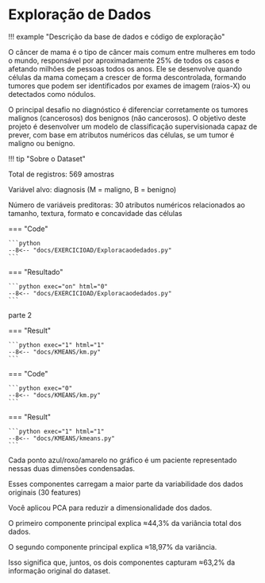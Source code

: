# Exploração de Dados

!!! example "Descrição da base de dados e código de exploração"

O câncer de mama é o tipo de câncer mais comum entre mulheres em todo o mundo, responsável por aproximadamente 25% de todos os casos e afetando milhões de pessoas todos os anos. Ele se desenvolve quando células da mama começam a crescer de forma descontrolada, formando tumores que podem ser identificados por exames de imagem (raios-X) ou detectados como nódulos.

O principal desafio no diagnóstico é diferenciar corretamente os tumores malignos (cancerosos) dos benignos (não cancerosos). O objetivo deste projeto é desenvolver um modelo de classificação supervisionada capaz de prever, com base em atributos numéricos das células, se um tumor é maligno ou benigno.

!!! tip "Sobre o Dataset"

Total de registros: 569 amostras

Variável alvo: diagnosis (M = maligno, B = benigno)

Número de variáveis preditoras: 30 atributos numéricos relacionados ao tamanho, textura, formato e concavidade das células


=== "Code"

    ```python
    --8<-- "docs/EXERCICIOAD/Exploracaodedados.py"
    ``` 
=== "Resultado"

    ```python exec="on" html="0"
    --8<-- "docs/EXERCICIOAD/Exploracaodedados.py"
    ```






parte 2



=== "Result"

    ```python exec="1" html="1"
    --8<-- "docs/KMEANS/km.py"
    ```

=== "Code"

    ```python exec="0"
    --8<-- "docs/KMEANS/km.py"
    ```

=== "Result"

    ```python exec="1" html="1"
    --8<-- "docs/KMEANS/kmeans.py"
    ```

Cada ponto azul/roxo/amarelo no gráfico é um paciente representado nessas duas dimensões condensadas.

Esses componentes carregam a maior parte da variabilidade dos dados originais (30 features)

Você aplicou PCA para reduzir a dimensionalidade dos dados.

O primeiro componente principal explica ≈44,3% da variância total dos dados.

O segundo componente principal explica ≈18,97% da variância.

Isso significa que, juntos, os dois componentes capturam ≈63,2% da informação original do dataset.